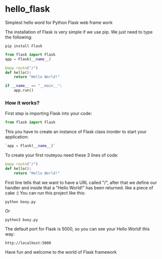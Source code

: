 # hello_flask
Simplest hello word for Python Flask web frame work


The installation of Flask is very simple if we use pip. We just need to type the following:

`pip install Flask`

```python
from flask import Flask
app = Flask(__name__)

@app.route("/")
def hello():
    return "Hello World!"

if __name__ == "__main__":
    app.run()
```
### How it works?
First step is importing Flask into your code:
```python
from flask import Flask
```
This you have to create an instance of Flask class inorder to start your application:
```python
`app = Flask(__name__)`
```
To create your first routeyou need these 3 lines of code:
```python
@app.route("/")
def hello():
    return "Hello World!"
```
First line tells that we want to have a URL called "/", after that we define our handler and inside that a "Hello World!" has been returned. like a piece of cake :)
You can run this project like this:
```
python booy.py
```
Or
```
python3 booy.py
```
The default port for Flask is 5000, so you can see your Hello World! this way:
```
http://localhost:5000
```

Have fun and welcome to the world of Flask framework
